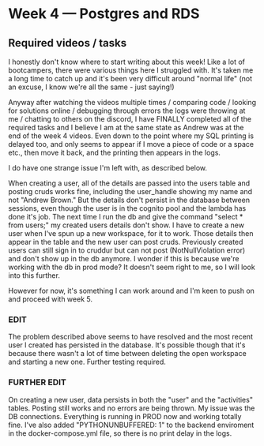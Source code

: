 # Week 4 — Postgres and RDS

## Required videos / tasks

I honestly don't know where to start writing about this week!  Like a lot of bootcampers, there were various things here I struggled with.
It's taken me a long time to catch up and it's been very difficult around "normal life" (not an excuse, I know we're all the same - just saying!)

Anyway after watching the videos multiple times / comparing code / looking for solutions online / debugging through errors the logs were throwing at me / chatting to others on the discord, I have FINALLY completed all of the required tasks and I believe I am at the same state as Andrew was at the end of the week 4 videos.  Even down to the point where my SQL printing is delayed too, and only seems to appear if I move a piece of code or a space etc., then move it back, and the printing then appears in the logs.

I do have one strange issue I'm left with, as described below.

When creating a user, all of the details are passed into the users table and posting cruds works fine, including the user_handle showing my name and not "Andrew Brown."  But the details don't persist in the database between sessions, even though the user is in the cognito pool and the lambda has done it's job.  The next time I run the db and give the command "select * from users;" my created users details don't show.  I have to create a new user when I've spun up a new workspace, for it to work.  Those details then appear in the table and the new user can post cruds.  Previously created users can still sign in to cruddur but can not post (NotNullViolation error) and don't show up in the db anymore.  I wonder if this is because we're working with the db in prod mode?  It doesn't seem right to me, so I will look into this further.

However for now, it's something I can work around and I'm keen to push on and proceed with week 5.

### EDIT

The problem described above seems to have resolved and the most recent user I created has persisted in the database.  It's possible though that it's because there wasn't a lot of time between deleting the open workspace and starting a new one.  Further testing required.

### FURTHER EDIT

On creating a new user, data persists in both the "user" and the "activities" tables.  Posting still works and no errors are being thrown.  My issue was the DB connections.  Everything is running in PROD now and working totally fine.  I've also added "PYTHONUNBUFFERED: 1" to the backend enviroment in the docker-compose.yml file, so there is no print delay in the logs.


